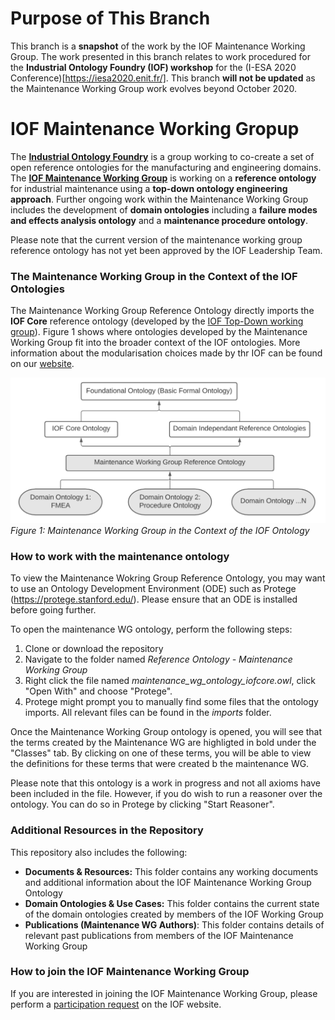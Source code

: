 # Purpose of This Branch

This branch is a __snapshot__ of the work by the IOF Maintenance Working Group. The work presented in this branch relates to work procedured for the __Industrial Ontology Foundry (IOF) workshop__ for the (I-ESA 2020 Conference)[https://iesa2020.enit.fr/]. This branch __will not be updated__ as the Maintenance Working Group work evolves beyond October 2020.

# IOF Maintenance Working Gropup

The [__Industrial Ontology Foundry__](https://www.industrialontologies.org/) is a group working to co-create a set of open reference ontologies for the manufacturing and engineering domains. The [__IOF Maintenance Working Group__](https://www.industrialontologies.org/maintenance-wg/) is working on a __reference ontology__ for industrial maintenance using a __top-down ontology engineering approach__. Further ongoing work within the Maintenance Working Group includes the development of __domain ontologies__ including a __failure modes and effects analysis ontology__ and a __maintenance procedure ontology__.

Please note that the current version of the maintenance working group reference ontology has not yet been approved by the IOF Leadership Team.

### The Maintenance Working Group in the Context of the IOF Ontologies

The Maintenance Working Group Reference Ontology directly imports the __IOF Core__ reference ontology (developed by the [IOF Top-Down working group](https://www.industrialontologies.org/top-down-wg/)). Figure 1 shows where ontologies developed by the Maintenance Working Group fit into the broader context of the IOF ontologies. More information about the modularisation choices made by thr IOF can be found on our [website](https://www.industrialontologies.org/iof-charter).

![Maintenance_WG_Context](./Documentation%20%26%20Resources/images/maintenance_wg_context.png)
*Figure 1: Maintenance Working Group in the Context of the IOF Ontology*

### How to work with the maintenance ontology

To view the Maintenance Wokring Group Reference Ontology, you may want to use an Ontology Development Environment (ODE) such as Protege (https://protege.stanford.edu/). Please ensure that an ODE is installed before going further.

To open the maintenance WG ontology, perform the following steps:
1. Clone or download the repository
2. Navigate to the folder named *Reference Ontology - Maintenance Working Group*
3. Right click the file named *maintenance_wg_ontology_iofcore.owl*, click "Open With" and choose "Protege".
4. Protege might prompt you to manually find some files that the ontology imports. All relevant files can be found in the *imports* folder.

Once the Maintenance Working Group ontology is opened, you will see that the terms created by the Maintenance WG are highligted in bold under the "Classes" tab. By clicking on one of these terms, you will be able to view the definitions for these terms that were created b the maintenance WG.

Please note that this ontology is a work in progress and not all axioms have been included in the file. However, if you do wish to run a reasoner over the ontology. You can do so in Protege by clicking "Start Reasoner". 

### Additional Resources in the Repository

This repository also includes the following:

- __Documents & Resources:__ This folder contains any working documents and additional information about the IOF Maintenance Working Group Ontology
- __Domain Ontologies & Use Cases:__ This folder contains the current state of the domain ontologies created by members of the IOF Working Group
- __Publications (Maintenance WG Authors)__: This folder contains details of relevant past publications from members of the IOF Maintenance Working Group

### How to join the IOF Maintenance Working Group

If you are interested in joining the IOF Maintenance Working Group, please perform a [participation request](https://www.industrialontologies.org/participation-request/) on the IOF website. 
